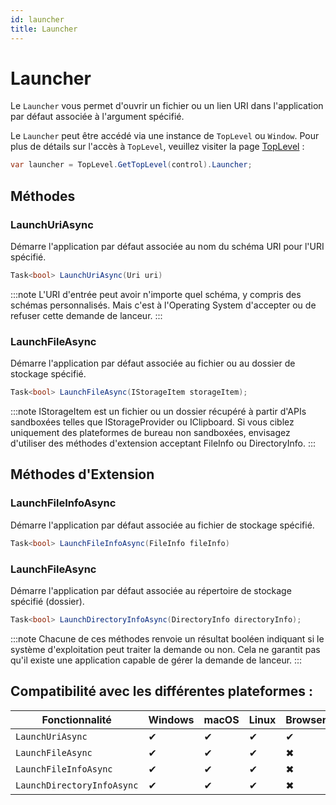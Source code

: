 ```yaml
---
id: launcher
title: Launcher
---
```


# Launcher <MinVersion version="11.1" />

Le `Launcher` vous permet d'ouvrir un fichier ou un lien URI dans l'application par défaut associée à l'argument spécifié.

Le `Launcher` peut être accédé via une instance de `TopLevel` ou `Window`. Pour plus de détails sur l'accès à `TopLevel`, veuillez visiter la page [TopLevel](../toplevel) :

```cs
var launcher = TopLevel.GetTopLevel(control).Launcher;
```

## Méthodes 

### LaunchUriAsync
Démarre l'application par défaut associée au nom du schéma URI pour l'URI spécifié.

```cs
Task<bool> LaunchUriAsync(Uri uri)
```

:::note
L'URI d'entrée peut avoir n'importe quel schéma, y compris des schémas personnalisés. Mais c'est à l'Operating System d'accepter ou de refuser cette demande de lanceur.
:::

### LaunchFileAsync
Démarre l'application par défaut associée au fichier ou au dossier de stockage spécifié.

```cs
Task<bool> LaunchFileAsync(IStorageItem storageItem);
```

:::note
IStorageItem est un fichier ou un dossier récupéré à partir d'APIs sandboxées telles que IStorageProvider ou IClipboard.
Si vous ciblez uniquement des plateformes de bureau non sandboxées, envisagez d'utiliser des méthodes d'extension acceptant FileInfo ou DirectoryInfo.
:::

## Méthodes d'Extension

### LaunchFileInfoAsync
Démarre l'application par défaut associée au fichier de stockage spécifié.

```cs
Task<bool> LaunchFileInfoAsync(FileInfo fileInfo)
```

### LaunchFileAsync
Démarre l'application par défaut associée au répertoire de stockage spécifié (dossier).

```cs
Task<bool> LaunchDirectoryInfoAsync(DirectoryInfo directoryInfo);
```

:::note
Chacune de ces méthodes renvoie un résultat booléen indiquant si le système d'exploitation peut traiter la demande ou non.
Cela ne garantit pas qu'il existe une application capable de gérer la demande de lanceur.
:::

## Compatibilité avec les différentes plateformes :

| Fonctionnalité        | Windows | macOS | Linux | Browser | Android |  iOS | Tizen |
|---------------|-------|-------|-------|-------|-------|-------|-------|
| `LaunchUriAsync` | ✔ | ✔ | ✔ | ✔ | ✔ | ✔ | ✔ |
| `LaunchFileAsync` | ✔ | ✔ | ✔ | ✖ | ✔ | ✔ | ✔ |
| `LaunchFileInfoAsync` | ✔ | ✔ | ✔ | ✖ | ✖ | ✖ | ✖ |
| `LaunchDirectoryInfoAsync` | ✔ | ✔ | ✔ | ✖ | ✖ | ✖ | ✖ |
